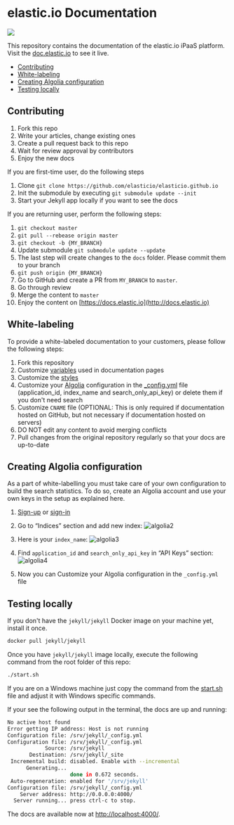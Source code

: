# elastic.io Documentation
![](https://github.com/elasticio/splitter-component/blob/master/elastic.io%20Logo%20pure-01.png)

This repository contains the documentation of the elastic.io iPaaS platform. Visit
the [doc.elastic.io](https://docs.elastic.io) to see it live.

*   [Contributing](#contributing)
*   [White-labeling](#white-labeling)
*   [Creating Algolia configuration](#creating-algolia-configuration)
*   [Testing locally](#testing-locally)

## Contributing

1.  Fork this repo
2.  Write your articles, change existing ones
3.  Create a pull request back to this repo
4.  Wait for review approval by contributors
5.  Enjoy the new docs

If you are first-time user, do the following steps

1.  Clone `git clone https://github.com/elasticio/elasticio.github.io`
2.  Init the submodule by executing `git submodule update --init`
3.  Start your Jekyll app locally if you want to see the docs

If you are returning user, perform the following steps:

1. `git checkout master`
2. `git pull --rebease origin master`
3. `git checkout -b {MY_BRANCH}`
4. Update submodule `git submodule update --update`
5. The last step will create changes to the `docs` folder. Please commit them to your branch
6. `git push origin {MY_BRANCH}`
7. Go to GitHub and create a PR from `MY_BRANCH` to `master`.
8. Go through review
9. Merge the content to `master`
10. Enjoy the content on [https://docs.elastic.io](http://docs.elastic.io)

## White-labeling

To provide a white-labeled documentation to your customers, please follow the
following steps:


1. Fork this repository
2. Customize [variables](_data/tenant.yml) used in documentation pages
3. Customize the [styles](./assets/css/common.css)
4. Customize your [Algolia](https://www.algolia.com/) configuration in the [_config.yml](./_config.yml) file (application_id, index_name and search_only_api_key) or delete them if you don't need search
5. Customize `CNAME` file (OPTIONAL: This is only required if documentation hosted on GitHub, but not necessary if documentation hosted on servers)
6. DO NOT edit any content to avoid merging conflicts
7. Pull changes from the original repository regularly so that your docs are up-to-date


## Creating Algolia configuration

As a part of white-labelling you must take care of your own configuration to build
the search statistics. To do so, create an Algolia account and use your own keys in
the setup as explained here.

1. [Sign-up](https://www.algolia.com/users/sign_up) or [sign-in](https://www.algolia.com/users/sign_in)
2. Go to “Indices” section and add new index:
![algolia2](https://user-images.githubusercontent.com/36419533/41036629-59584f76-6999-11e8-99d9-cb04a49612dd.png)
3. Here is your `index_name`:
![algolia3](https://user-images.githubusercontent.com/36419533/41036633-5ec96c60-6999-11e8-8af3-3a2cd26f5933.png)
4. Find `application_id` and `search_only_api_key` in “API Keys” section:
![algolia4](https://user-images.githubusercontent.com/36419533/41036640-6449c626-6999-11e8-93b7-c5d0ea8ede03.png)

5. Now you can Customize your Algolia configuration in the `_config.yml` file


## Testing locally

If you don't have the `jekyll/jekyll` Docker image on your machine yet,
install it once.

```sh
docker pull jekyll/jekyll
```

Once you have `jekyll/jekyll` image locally, execute the following
command from the root folder of this repo:

```sh
./start.sh
```

If you are on a Windows machine just copy the command from the
[start.sh](./start.sh) file and adjust it with Windows specific commands.

If your see the following output in the terminal, the docs are up and running:

```sh
No active host found
Error getting IP address: Host is not running
Configuration file: /srv/jekyll/_config.yml
Configuration file: /srv/jekyll/_config.yml
            Source: /srv/jekyll
       Destination: /srv/jekyll/_site
 Incremental build: disabled. Enable with --incremental
      Generating...
                    done in 0.672 seconds.
 Auto-regeneration: enabled for '/srv/jekyll'
Configuration file: /srv/jekyll/_config.yml
    Server address: http://0.0.0.0:4000/
  Server running... press ctrl-c to stop.
 ```

The docs are available now at [http://localhost:4000/](http://localhost:4000/).
